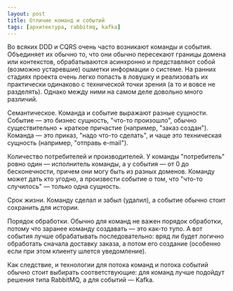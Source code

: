 ```yaml
---
layout: post
title: Отличие команд и событий
tags: [архитектура, rabbitmq, kafka]
---
```

Во всяких DDD и CQRS очень часто возникают команды и события. Объединяет их обычно то, что они обычно пересекают границы домена или контекстов, обрабатываются асинхронно и представляют собой (возможно устаревшие) ошметки информации о системе. На ранних стадиях проекта очень легко попасть в ловушку и реализовать их практически одинаково с технической точки зрения (а то и вовсе не разделять). Однако между ними на самом деле довольно много различий.

Семантическое. Команда и событие выражают разные сущности. Событие — это бизнес сущность, "что-то произошло", обычно существительно + краткое причастие (например, "заказ создан"). Команда — это приказ, "надо что-то сделать", и чаще это техническая сущность (например, "отправь e-mail").

Количество потребителей и производителей. У команды "потребитель" ровно один — исполнитель команды, а у события — от 0 до бесконечности, причем они могу быть из разных доменов. Команду может дать кто угодно, а произвести событие о том, что "что-то случилось" — только одна сущность.

Срок жизни. Команду сделал и забыл (удалил), а событие обычно стоит сохранить для истории. 

Порядок обработки. Обычно для команд не важен порядок обработки, потому что заранее команду создавать — это как-то тупо. А вот события лучше обрабатывать последовательно: вряд ли будет логично обработать сначала доставку заказа, а потом его создание (особенно если при этом клиенту шлется уведомление). 

Как следствие, и технологии для потока команд и потока событий обычно стоит выбирать соответствующие: для команд лучше подойдут решения типа RabbitMQ, а для событий — Kafka.
